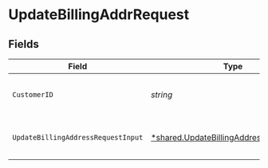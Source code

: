# UpdateBillingAddrRequest


## Fields

| Field                                                                                               | Type                                                                                                | Required                                                                                            | Description                                                                                         | Example                                                                                             |
| --------------------------------------------------------------------------------------------------- | --------------------------------------------------------------------------------------------------- | --------------------------------------------------------------------------------------------------- | --------------------------------------------------------------------------------------------------- | --------------------------------------------------------------------------------------------------- |
| `CustomerID`                                                                                        | *string*                                                                                            | :heavy_check_mark:                                                                                  | Alphanumeric string identifying the customer.                                                       | x4xCwxxJxGCx123Rx5xTx                                                                               |
| `UpdateBillingAddressRequestInput`                                                                  | [*shared.UpdateBillingAddressRequestInput](../../models/shared/updatebillingaddressrequestinput.md) | :heavy_minus_sign:                                                                                  | One or more billing address attributes                                                              |                                                                                                     |